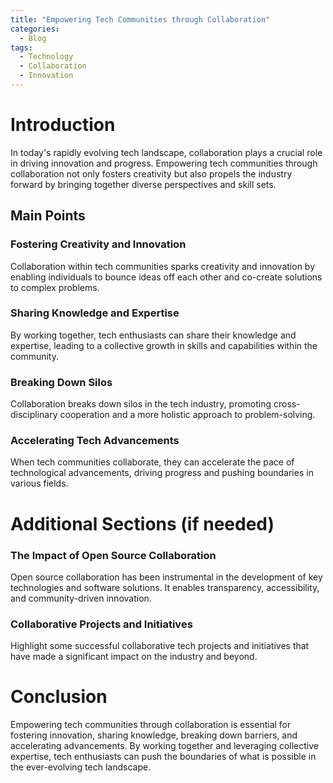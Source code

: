 ```yaml
---
title: "Empowering Tech Communities through Collaboration"
categories:
  - Blog
tags:
  - Technology
  - Collaboration
  - Innovation
---
```


# Introduction
In today's rapidly evolving tech landscape, collaboration plays a crucial role in driving innovation and progress. Empowering tech communities through collaboration not only fosters creativity but also propels the industry forward by bringing together diverse perspectives and skill sets.

## Main Points
### Fostering Creativity and Innovation
Collaboration within tech communities sparks creativity and innovation by enabling individuals to bounce ideas off each other and co-create solutions to complex problems.

### Sharing Knowledge and Expertise
By working together, tech enthusiasts can share their knowledge and expertise, leading to a collective growth in skills and capabilities within the community.

### Breaking Down Silos
Collaboration breaks down silos in the tech industry, promoting cross-disciplinary cooperation and a more holistic approach to problem-solving.

### Accelerating Tech Advancements
When tech communities collaborate, they can accelerate the pace of technological advancements, driving progress and pushing boundaries in various fields.

# Additional Sections (if needed)
### The Impact of Open Source Collaboration
Open source collaboration has been instrumental in the development of key technologies and software solutions. It enables transparency, accessibility, and community-driven innovation.

### Collaborative Projects and Initiatives
Highlight some successful collaborative tech projects and initiatives that have made a significant impact on the industry and beyond.

# Conclusion
Empowering tech communities through collaboration is essential for fostering innovation, sharing knowledge, breaking down barriers, and accelerating advancements. By working together and leveraging collective expertise, tech enthusiasts can push the boundaries of what is possible in the ever-evolving tech landscape.